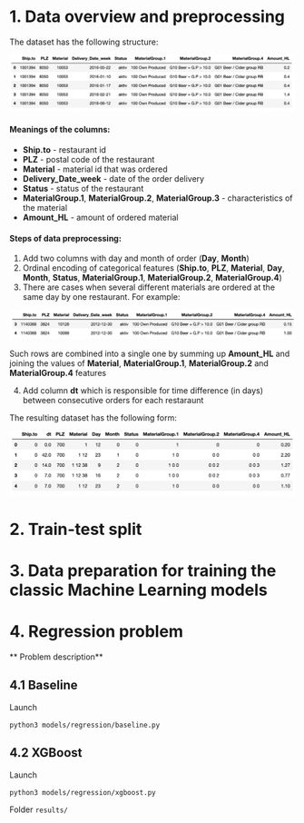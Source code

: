 # 1. Data overview and preprocessing 

The dataset has the following structure:

![Dataset_Example](/images/dataset_example.png)

#### Meanings of the columns:
* **Ship.to** - restaurant id
* **PLZ** - postal code of the restaurant
* **Material** - material id that was ordered 
* **Delivery_Date_week** - date of the order delivery
* **Status** - status of the restaurant
* **MaterialGroup.1**, **MaterialGroup.2**, **MaterialGroup.3** - characteristics of the material
* **Amount_HL** - amount of ordered material

#### Steps of data preprocessing:

1. Add two columns with day and month of order (**Day**, **Month**)
2. Ordinal encoding of categorical features (**Ship.to**, **PLZ**, **Material**, **Day**, **Month**, **Status**, **MaterialGroup.1**, **MaterialGroup.2**, **MaterialGroup.4**)
3. There are cases when several different materials are ordered at the same day by one restaurant. For example:

![Rows_Combination](/images/rows_combination.png)

Such rows are combined into a single one by summing up **Amount_HL** and joining the values of **Material**, **MaterialGroup.1**, **MaterialGroup.2** and **MaterialGroup.4** features

4. Add column **dt** which is responsible for time difference (in days) between consecutive orders for each restaraunt 

The resulting dataset has the following form:

![Preprocessed_Dataset](/images/preprocessed_dataset.png)

# 2. Train-test split

# 3. Data preparation for training the classic Machine Learning models

# 4. Regression problem

** Problem description** 

## 4.1 Baseline 

Launch
```
python3 models/regression/baseline.py
```

## 4.2 XGBoost

Launch
```
python3 models/regression/xgboost.py
```

Folder `results/`
